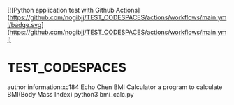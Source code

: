 [![Python application test with Github Actions](https://github.com/nogibjj/TEST_CODESPACES/actions/workflows/main.yml/badge.svg](https://github.com/nogibjj/TEST_CODESPACES/actions/workflows/main.yml)

# TEST_CODESPACES
author information:xc184 Echo Chen
BMI Calculator a program to calculate BMI(Body Mass Index)
python3 bmi_calc.py
